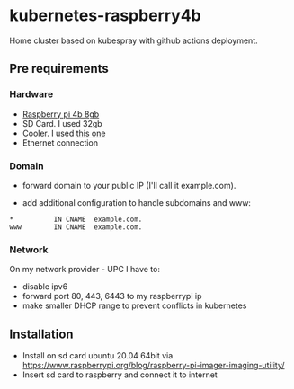 # kubernetes-raspberry4b
Home cluster based on kubespray with github actions deployment.

## Pre requirements

### Hardware

- [Raspberry pi 4b 8gb](https://www.raspberrypi.org/products/raspberry-pi-4-model-b/)
- SD Card. I used 32gb
- Cooler. I used [this one](https://www.amazon.com/Raspberry-Model-Aluminum-Cooling-Metal/dp/B07VQLBSNC)
- Ethernet connection

### Domain

- forward domain to your public IP (I'll call it example.com).

- add additional configuration to handle subdomains and www:

```
*          IN CNAME  example.com.
www        IN CNAME  example.com.
```

### Network

On my network provider - UPC I have to:

- disable ipv6
- forward port 80, 443, 6443 to my raspberrypi ip
- make smaller DHCP range to prevent conflicts in kubernetes

## Installation

- Install on sd card ubuntu 20.04 64bit via https://www.raspberrypi.org/blog/raspberry-pi-imager-imaging-utility/
- Insert sd card to raspberry and connect it to internet


